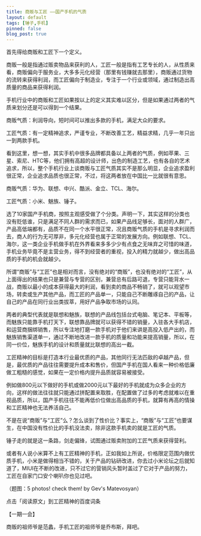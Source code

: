 ```yaml
---
title: 商贩与工匠 ——国产手机的气质
layout: default
tags: [锤子,手机]
pinned: false
blog_post: true
---
```



首先得给商贩和工匠下一个定义。

商贩一般是指通过贩卖物品来获利的人，工匠一般是指有工艺专长的人，从性质来看，商贩偏向于服务业，大多多元化经营（那里有钱赚就去那里），商贩通过货物的流转来获得利润，而工匠偏向于制造业，专注于一个行业或领域，通过制造出高质量的商品来获得利润。

手机行业中的商贩和工匠如果按以上的定义其实难以区分，但是如果通过两者的气质来划分还是可以得到一个结果。

商贩气质：利润导向，短时间可以推出多款的手机，满足大众的要求。

工匠气质：有一定精神追求，严谨专业，不断改善工艺，精益求精，几乎一年只出一到两款手机。

看到这里，想一想，其实手机中很多品牌都具备以上两者的气质，例如苹果、三星、索尼、HTC等，他们拥有高超的设计师，出色的制造工艺，也有各自的艺术追求，所以，整个手机行业上谈商贩与工匠气质其实不是那么明显，企业追求盈利很正常，企业追求品质也很正常，不过，将这两者放在中国比一比就很有意思。

商贩气质：华为、联想、中兴、酷派、金立、TCL、海尔。

工匠气质：小米、魅族、锤子。

选了10家国产手机商，按照主观感受做了个分类。声明一下，其实这样的分类也没有贬低谁，只是满足不同人群的需求而已，如果产品线足够长，面对的人群广，产品高低端都有，品质不在同一个水平很正常，况且商贩气质的手机是寻求利润而去，商人的行为无可厚非，多元化经营也属于正常的发展方向。例如联想、TCL、海尔，这一类企业手机做手机在外界看来多多少少有点食之无味弃之可惜的味道，手机业务毕竟不是主营业务，得不到经营者的重视，投入的精力就越少，做出高品质的手机的机会就越少。

所谓“商贩”与“工匠”也是相对而言，没有绝对的“商贩”，也没有绝对的“工匠”，从上面得出的结果也只是兼营与专营的区别，兼营总有后路可退，专营只能背水一战，商贩以最小的成本获得最大的利润，看到卖的商品不畅销了，就可以观望市场，转卖或生产其他产品，而工匠的产品单一，只能自己不断雕琢自己的产品，让自己的产品在同行业出类拔萃，用好产品争取市场的认同。

两者的典型代表就是联想和魅族，联想的产品线包括台式电脑、笔记本、平板等，而魅族只能靠手机打天下，联想靠品牌就可以获得不错的销量，入驻各大手机店，和运营商捆绑销售，所以专注地打磨一款手机对于他们来讲是高投入低产出的，而魅族销售渠道单一，通过不断地改进一款手机的质量和功能来提高销量，所以，在同一价位，魅族手机的设计和质量就比联想的高出一截。

工匠精神的目标是打造本行业最优质的产品，其他同行无法匹敌的卓越产品，但是，最优质的产品往往需要提升成本和售价，但国产手机在国人看来一种价格低廉做工粗糙的感觉，如果在一定价格内提升品质就容易被接受。

例如做800元以下做好的手机或做2000元以下最好的手机就成为众多企业的方向，这样的做法往往就只能通过拼配置来取胜，在配置做了过多的考虑就难以在重视品质，所以，国产手机往往不能再低价位做出高品质的手机，就算有再高的情操和工匠精神也无法养活自己。

不是在说“商贩”与“工匠”么？怎么谈到了性价比？事实上，“商贩”与“工匠”也要谋生，在中国没有性价比的手机没法卖，除非这款手机卖的就是工匠的气质。

锤子走的就是这一条路，剑走偏锋，试图通过贩卖附加的工匠气质来获得营利。

或者有人说小米算不上有工匠精神的手机，正如我如上所说，价格限定范围内做优质手机，小米是做得相当不错的，关于产品的钻研改进，你去过小米论坛之后就知道了，MIUI在不断的改进，只不过它的营销风头暂时盖过了它对于产品的努力，工匠在自家门口安个喇叭你也见过吧。

（题图：5 photos! check them! by Gev's Matevosyan）

点击「阅读原文」到工匠精神的百度词条

【一期一会】

商贩的祖师爷是范蠡，手机工匠的祖师爷是乔布斯，拜吧。

